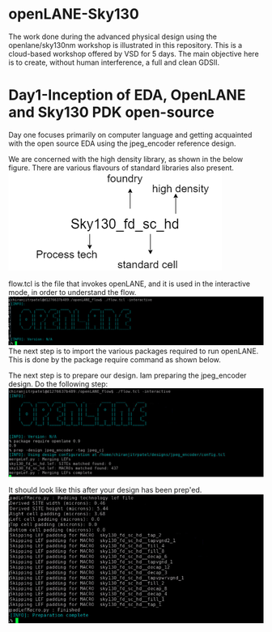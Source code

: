 # openLANE-Sky130
The work done during the advanced physical design using the openlane/sky130nm workshop is illustrated in this repository. This is a cloud-based workshop offered by VSD for 5 days. The main objective here is to create, without human interference, a full and clean GDSII.

# Day1-Inception of EDA, OpenLANE and Sky130 PDK open-source
Day one focuses primarily on computer language and getting acquainted with the open source EDA using the jpeg_encoder reference design.

We are concerned with the high density library, as shown in the below figure. There are various flavours of standard libraries also present.
![](images/sky130.png)

flow.tcl is the file that invokes openLANE, and it is used in the interactive mode, in order to understand the flow.
![](images/1.1.png)
The next step is to import the various packages required to run openLANE. This is done by the package require command as shown below.



The next step is to prepare our design. Iam preparing the jpeg_encoder design. Do the following step:
![](images/1.2.png)

It should look like this after your design has been prep'ed.
![](images/1.3.png)
